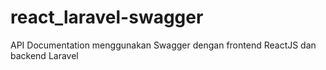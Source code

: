 # react_laravel-swagger
 API Documentation menggunakan Swagger dengan frontend ReactJS dan backend Laravel
